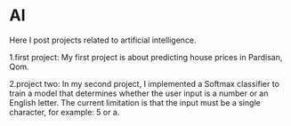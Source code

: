 # AI
 Here I post projects related to artificial intelligence.
 
 1.first project:
         My first project is about predicting house prices in Pardisan, Qom.


 2.project two:
         In my second project, I implemented a Softmax classifier to train a model that determines whether the user input is a number or an English letter.
         The current limitation is that the input must be a single character, for example: 5 or a.
